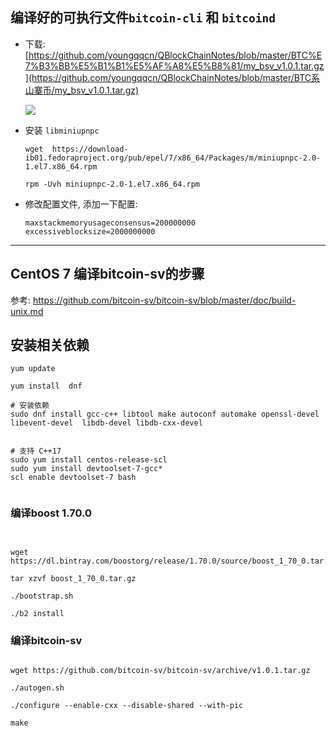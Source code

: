 ## 编译好的可执行文件`bitcoin-cli` 和 `bitcoind`

- 下载:  [https://github.com/youngqqcn/QBlockChainNotes/blob/master/BTC%E7%B3%BB%E5%B1%B1%E5%AF%A8%E5%B8%81/my_bsv_v1.0.1.tar.gz](https://github.com/youngqqcn/QBlockChainNotes/blob/master/BTC系山寨币/my_bsv_v1.0.1.tar.gz)

  ![](./img/bitcoin-sv.png)

- 安装  `libminiupnpc`

  ```
  wget  https://download-ib01.fedoraproject.org/pub/epel/7/x86_64/Packages/m/miniupnpc-2.0-1.el7.x86_64.rpm
  
  rpm -Uvh miniupnpc-2.0-1.el7.x86_64.rpm
  
  ```

  

  

- 修改配置文件, 添加一下配置:

  ```
  maxstackmemoryusageconsensus=200000000
  excessiveblocksize=2000000000
  ```

---



## CentOS 7 编译bitcoin-sv的步骤

参考: https://github.com/bitcoin-sv/bitcoin-sv/blob/master/doc/build-unix.md



## 安装相关依赖

```
yum update

yum install  dnf

# 安装依赖
sudo dnf install gcc-c++ libtool make autoconf automake openssl-devel libevent-devel  libdb-devel libdb-cxx-devel


# 支持 C++17
sudo yum install centos-release-scl
sudo yum install devtoolset-7-gcc*
scl enable devtoolset-7 bash


```



### 编译boost 1.70.0

```


wget https://dl.bintray.com/boostorg/release/1.70.0/source/boost_1_70_0.tar.gz

tar xzvf boost_1_70_0.tar.gz

./bootstrap.sh

./b2 install

```



### 编译bitcoin-sv

```

wget https://github.com/bitcoin-sv/bitcoin-sv/archive/v1.0.1.tar.gz

./autogen.sh

./configure --enable-cxx --disable-shared --with-pic

make
```








